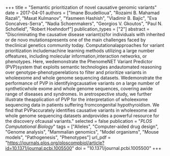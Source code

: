 +++
title = "Semantic prioritization of novel causative genomic variants"
date = 2017-04-01
authors = ["Imane Boudellioua", "Rozaimi B. Mahamad Razali", "Maxat Kulmanov", "Yasmeen Hashish", "Vladimir B. Bajic", "Eva Goncalves-Serra", "Nadia Schoenmakers", "Georgios V. Gkoutos", "Paul N. Schofield", "Robert Hoehndorf"]
publication_types = ["2"]
abstract = "Discriminating the causative disease variant(s)for individuals with inherited or de novo mutationspresents one of the main challenges faced by theclinical genetics community today. Computationalapproaches for variant prioritization includemachine learning methods utilizing a large number offeatures, including molecular information,interaction networks, or phenotypes. Here, wedemonstrate the PhenomeNET Variant Predictor (PVP)system that exploits semantic technologies andautomated reasoning over genotype-phenotyperelations to filter and prioritize variants in wholeexome and whole genome sequencing datasets. Wedemonstrate the performance of PVP in identifyingcausative variants on a large number of syntheticwhole exome and whole genome sequences, covering awide range of diseases and syndromes. In aretrospective study, we further illustrate theapplication of PVP for the interpretation of wholeexome sequencing data in patients suffering fromcongenital hypothyroidism. We find that PVPaccurately identifies causative variants in wholeexome and whole genome sequencing datasets andprovides a powerful resource for the discovery ofcausal variants."
selected = false
publication = "*PLOS Computational Biology*"
tags = ["Alleles", "Computer-aided drug design", "Genome analysis", "Mammalian genomics", "Model organisms", "Mouse models", "Pathogenesis", "Phenotypes"]
url_pdf = "https://journals.plos.org/ploscompbiol/article?id=10.1371/journal.pcbi.1005500"
doi = "10.1371/journal.pcbi.1005500"
+++

